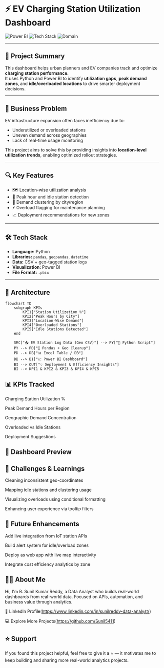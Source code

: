 # ⚡ EV Charging Station Utilization Dashboard

![Power BI](https://img.shields.io/badge/Built%20With-Power%20BI-blue?style=for-the-badge&logo=powerbi)
![Tech Stack](https://img.shields.io/badge/Tech-Python%20|%20Pandas%20|%20Geo%20Data%20|%20Power%20BI-yellow?style=for-the-badge)
![Domain](https://img.shields.io/badge/Domain-Energy%20Analytics-green?style=for-the-badge)

---

## 📌 Project Summary

This dashboard helps urban planners and EV companies track and optimize **charging station performance**.  
It uses Python and Power BI to identify **utilization gaps**, **peak demand zones**, and **idle/overloaded locations** to drive smarter deployment decisions.

---

## 🎯 Business Problem

EV infrastructure expansion often faces inefficiency due to:

- Underutilized or overloaded stations  
- Uneven demand across geographies  
- Lack of real-time usage monitoring

This project aims to solve this by providing insights into **location-level utilization trends**, enabling optimized rollout strategies.

---

## 🔍 Key Features

- 🗺️ Location-wise utilization analysis  
- 🔋 Peak hour and idle station detection  
- 📍 Demand clustering by city/region  
- ⚡ Overload flagging for maintenance planning  
- 📈 Deployment recommendations for new zones

---

## 🛠 Tech Stack

- **Language:** Python  
- **Libraries:** `pandas`, `geopandas`, `datetime`  
- **Data:** CSV + geo-tagged station logs  
- **Visualization:** Power BI  
- **File Format:** `.pbix`

---

## 🧠 Architecture

```mermaid
flowchart TD
    subgraph KPIs
        KPI1["Station Utilization %"]
        KPI2["Peak Hours by City"]
        KPI3["Location-Wise Demand"]
        KPI4["Overloaded Stations"]
        KPI5["Idle Stations Detected"]
    end

    SRC["📥 EV Station Log Data (Geo CSV)"] --> PY["🐍 Python Script"]
    PY --> PD["🧹 Pandas + Geo Cleanup"]
    PD --> DB["📊 Excel Table / DB"]
    DB --> BI["📈 Power BI Dashboard"]
    BI --> OUT["💡 Deployment & Efficiency Insights"]
    BI --> KPI1 & KPI2 & KPI3 & KPI4 & KPI5

```
## 📊 KPIs Tracked
Charging Station Utilization %

Peak Demand Hours per Region

Geographic Demand Concentration

Overloaded vs Idle Stations

Deployment Suggestions

## 📸 Dashboard Preview

## 🚧 Challenges & Learnings
Cleaning inconsistent geo-coordinates

Mapping idle stations and clustering usage

Visualizing overloads using conditional formatting

Enhancing user experience via tooltip filters

## 🚀 Future Enhancements
Add live integration from IoT station APIs

Build alert system for idle/overload zones

Deploy as web app with live map interactivity

Integrate cost efficiency analytics by zone

## 👨‍💻 About Me
Hi, I'm B. Sunil Kumar Reddy, a Data Analyst who builds real-world dashboards from real-world data.
Focused on APIs, automation, and business value through analytics.

🔗 LinkedIn Profile(https://www.linkedin.com/in/sunilreddy-data-analyst/)

💻 Explore More Projects(https://github.com/Sunil5411)

## ⭐ Support
If you found this project helpful, feel free to give it a ⭐ — it motivates me to keep building and sharing more real-world analytics projects.
